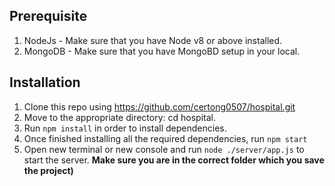 ## __Prerequisite__
1. NodeJs - Make sure that you have Node v8 or above installed.
2. MongoDB - Make sure that you have MongoBD setup in your local.

## __Installation__
1. Clone this repo using https://github.com/certong0507/hospital.git
2. Move to the appropriate directory: cd hospital.
3. Run ```npm install``` in order to install dependencies.
4. Once finished installing all the required dependencies, run ```npm start```
5. Open new terminal or new console and run ```node ./server/app.js``` to start the server. __Make sure you are in the correct folder which you save the project)__
